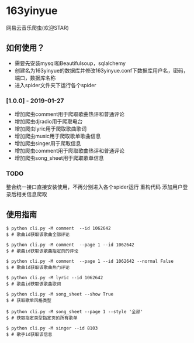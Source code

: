 # 163yinyue
网易云音乐爬虫(欢迎STAR)

## 如何使用？
- 需要先安装mysql和Beautifulsoup，sqlalchemy
- 创建名为163yinyue的数据库并修改163yinyue.conf下数据库用户名，密码，端口，数据库名称
- 进入spider文件夹下运行各个spider

### [1.0.0] - 2019-01-27
- 增加爬虫comment用于爬取歌曲热评和普通评论
- 增加爬虫djradio用于爬取电台
- 增加爬虫lyric用于爬取歌曲歌词
- 增加爬虫music用于爬取歌单歌曲信息
- 增加爬虫singer用于爬取信息
- 增加爬虫comment用于爬取歌曲热评和普通评论
- 增加爬虫song_sheet用于爬取歌单信息

### TODO
整合统一接口直接安装使用，不再分别进入各个spider运行
重构代码
添加用户登录后相关信息爬取

## 使用指南

```console
$ python cli.py -M comment  --id 1062642
$ # 歌曲id获取该歌曲全部评论
```
```console
$ python cli.py -M comment  --page 1 --id 1062642
$ # 歌曲id获取该歌曲指定页的评论
```
```console
$ python cli.py -M comment  --page 1 --id 1062642 --normal False
$ # 歌曲id获取该歌曲热门评论
```
```console
$ python cli.py -M lyric --id 1062642
$ # 歌曲id获取该歌曲歌词
```
```console
$ python cli.py -M song_sheet --show True
$ # 获取歌单风格类型
```
```console
$ python cli.py -M song_sheet --page 1 --style '全部'
$ # 获取指定类型指定页的所有歌单
```
```console
$ python cli.py -M singer --id 8103
$ # 歌手id获取该信息
```


